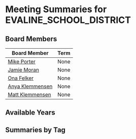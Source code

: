 # Meeting Summaries for EVALINE_SCHOOL_DISTRICT

## Board Members

| Board Member       | Term           |
|--------------------|----------------|
| [Mike Porter](board_member_173.md) | None |
| [Jamie Moran](board_member_174.md) | None |
| [Ona Felker](board_member_175.md) | None |
| [Anya Klemmensen](board_member_176.md) | None |
| [Matt Klemmensen](board_member_177.md) | None |

## Available Years

## Summaries by Tag
